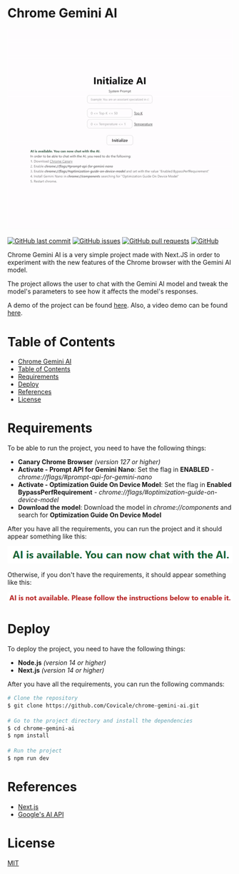 # Chrome Gemini AI

![Demo Preview](assets/demo.gif)

[![GitHub last commit](https://img.shields.io/github/last-commit/covicale/chrome-gemini-ai)](https://img.shields.io/github/last-commit/covicale/chrome-gemini-ai)
[![GitHub issues](https://img.shields.io/github/issues-raw/covicale/chrome-gemini-ai)](https://img.shields.io/github/issues-raw/covicale/chrome-gemini-ai)
[![GitHub pull requests](https://img.shields.io/github/issues-pr/covicale/chrome-gemini-ai)](https://img.shields.io/github/issues-pr/covicale/chrome-gemini-ai)
[![GitHub](https://img.shields.io/github/license/covicale/chrome-gemini-ai)](https://img.shields.io/github/license/covicale/chrome-gemini-ai)

Chrome Gemini AI is a very simple project made with Next.JS in order to experiment with the new features of the Chrome browser with the Gemini AI model.

The project allows the user to chat with the Gemini AI model and tweak the model's parameters to see how it affects the model's responses.

A demo of the project can be found [here](https://chrome-gemini-ai.vercel.app/). Also, a video demo can be found [here](https://www.youtube.com/watch?v=qhKf214KGA0).

# Table of Contents

- [Chrome Gemini AI](#chrome-gemini-ai)
- [Table of Contents](#table-of-contents)
- [Requirements](#requirements)
- [Deploy](#deploy)
- [References](#references)
- [License](#license)

# Requirements

To be able to run the project, you need to have the following things:

- **Canary Chrome Browser** _(version 127 or higher)_
- **Activate - Prompt API for Gemini Nano**: Set the flag in **ENABLED** - _chrome://flags/#prompt-api-for-gemini-nano_
- **Activate - Optimization Guide On Device Model**: Set the flag in **Enabled BypassPerfRequirement** - _chrome://flags/#optimization-guide-on-device-model_
- **Download the model**: Download the model in _chrome://components_ and search for **Optimization Guide On Device Model**

After you have all the requirements, you can run the project and it should appear something like this:

![AI is Available](assets/ai-available.png)

Otherwise, if you don't have the requirements, it should appear something like this:

![AI is Not Available](assets/ai-not-available.png)

# Deploy

To deploy the project, you need to have the following things:

- **Node.js** _(version 14 or higher)_
- **Next.js** _(version 14 or higher)_

After you have all the requirements, you can run the following commands:

```bash
# Clone the repository
$ git clone https://github.com/Covicale/chrome-gemini-ai.git

# Go to the project directory and install the dependencies
$ cd chrome-gemini-ai
$ npm install

# Run the project
$ npm run dev
```

# References

- [Next.js](https://nextjs.org/)
- [Google's AI API](https://github.com/explainers-by-googlers/prompt-api)

# License

[MIT](LICENSE)
